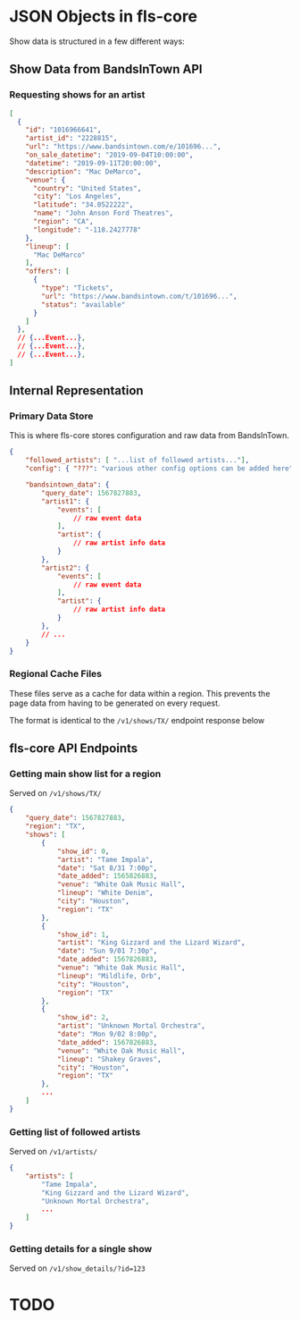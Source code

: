 JSON Objects in fls-core
========================

Show data is structured in a few different ways:

## Show Data from BandsInTown API

### Requesting shows for an artist

```json
[
  {
    "id": "1016966641",
    "artist_id": "2228815",
    "url": "https://www.bandsintown.com/e/101696...",
    "on_sale_datetime": "2019-09-04T10:00:00",
    "datetime": "2019-09-11T20:00:00",
    "description": "Mac DeMarco",
    "venue": {
      "country": "United States",
      "city": "Los Angeles",
      "latitude": "34.0522222",
      "name": "John Anson Ford Theatres",
      "region": "CA",
      "longitude": "-118.2427778"
    },
    "lineup": [
      "Mac DeMarco"
    ],
    "offers": [
      {
        "type": "Tickets",
        "url": "https://www.bandsintown.com/t/101696...",
        "status": "available"
      }
    ]
  },
  // {...Event...},
  // {...Event...},
  // {...Event...},
]

```

## Internal Representation

### Primary Data Store

This is where fls-core stores configuration and raw data from BandsInTown.

```json
{
    "followed_artists": [ "...list of followed artists..."],
    "config": { "???": "various other config options can be added here"},

    "bandsintown_data": {
        "query_date": 1567827883,
        "artist1": {
            "events": [
                // raw event data
            ],
            "artist": {
                // raw artist info data
            }
        },
        "artist2": {
            "events": [
                // raw event data
            ],
            "artist": {
                // raw artist info data
            }
        },
        // ...
    }
}
```

### Regional Cache Files

These files serve as a cache for data within a region. This prevents the page data from having to be generated on every request.

The format is identical to the `/v1/shows/TX/` endpoint response below

## fls-core API Endpoints

### Getting main show list for a region

Served on `/v1/shows/TX/`

```json
{
    "query_date": 1567827883,
    "region": "TX",
    "shows": [
        {
            "show_id": 0,
            "artist": "Tame Impala",
            "date": "Sat 8/31 7:00p",
            "date_added": 1565826883,
            "venue": "White Oak Music Hall",
            "lineup": "White Denim",
            "city": "Houston",
            "region": "TX"
        },
        {
            "show_id": 1,
            "artist": "King Gizzard and the Lizard Wizard",
            "date": "Sun 9/01 7:30p",
            "date_added": 1567826883,
            "venue": "White Oak Music Hall",
            "lineup": "Mildlife, Orb",
            "city": "Houston",
            "region": "TX"
        },
        {
            "show_id": 2,
            "artist": "Unknown Mortal Orchestra",
            "date": "Mon 9/02 8:00p",
            "date_added": 1567826883,
            "venue": "White Oak Music Hall",
            "lineup": "Shakey Graves",
            "city": "Houston",
            "region": "TX"
        },
        ...
    ]
}
```


### Getting list of followed artists

Served on `/v1/artists/`

```json
{
    "artists": [
        "Tame Impala",
        "King Gizzard and the Lizard Wizard",
        "Unknown Mortal Orchestra",
        ...
    ]
}

```


### Getting details for a single show

Served on `/v1/show_details/?id=123`

# TODO

